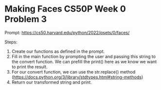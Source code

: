 # Making Faces CS50P Week 0 Problem 3

Prompt:
https://cs50.harvard.edu/python/2022/psets/0/faces/

Steps:
1) Create our functions as defined in the prompt.
2) Fill in the main function by prompting the user and passing this string to the convert function. We can prefill the print() here as we know we want to print the result.
3) For our convert function, we can use the str.replace() method (https://docs.python.org/3/library/stdtypes.html#string-methods)
4) Return our transformed string and print.
